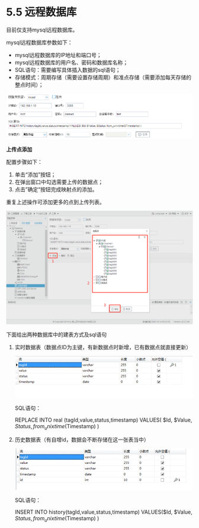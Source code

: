 # 5.5 远程数据库

目前仅支持mysql远程数据库。

mysql远程数据库参数如下： 

- mysql远程数据库的IP地址和端口号；
- mysql远程数据库的用户名、密码和数据库名称；
- SQL语句：需要编写具体插入数据的sql语句；
- 存储模式：周期存储（需要设置存储周期）和准点存储（需要添加每天存储的整点时间）； 

![](assets/远程数据库配置.png)



**上传点添加** 

配置步骤如下： 

1. 单击“添加”按钮； 
2. 在弹出窗口中勾选需要上传的数据点； 
4. 点击”确定“按钮完成映射点的添加。 

重复上述操作可添加更多的点到上传列表。 

![](assets/远程数据库添加点.png)



下面给出两种数据库中的建表方式及sql语句

1. 实时数据表（数据点ID为主键，有新数据点时新增，已有数据点就直接更新）

   ![](assets/replace.jpg)

   SQL语句：

   REPLACE INTO real (tagId,value,status,timestamp) VALUES( $Id, $Value, $Status, from_unixtime($Timestamp) )

   

2. 历史数据表（有自增id，数据会不断存储在这一张表当中）

   ![image-20210423134338693](assets/image-20210423134338693.png)

   

   SQL语句：

   INSERT INTO history(tagId,value,status,timestamp) VALUES($Id, $Value, $Status, from_unixtime($Timestamp) )

   